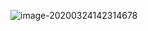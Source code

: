 ![image-20200324142314678](C:\Users\gmalarski\AppData\Roaming\Typora\typora-user-images\image-20200324142314678.png)